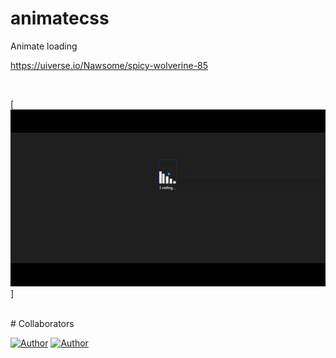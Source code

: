# animatecss
Animate loading

https://uiverse.io/Nawsome/spicy-wolverine-85

<br />

[![Watch the video](https://github.com/harlet17/animatecss/blob/main/.github/ImgApp.gif)]

<br />
# Collaborators

[![Author](https://img.shields.io/badge/Dev-Nadi%20Duno-blueviolet%20)](https://github.com/nadiduno)
[![Author](https://img.shields.io/badge/Dev-Harlet%20Orellan-blueviolet%20)](https://github.com/harlet17)


